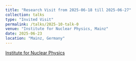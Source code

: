 ```yaml
---
title: "Research Visit from 2025-06-18 till 2025-06-27"
collection: talks
type: "Invited Visit"
permalink: /talks/2025-10-talk-0
venue: "Institute for Nuclear Physics, Mainz"
date: 2025-06-23
location: "Mainz, Germany"
---
```


[Institute for Nuclear Physics](https://wwwth.kph.uni-mainz.de)
